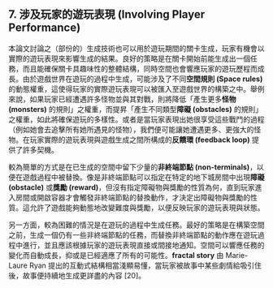 ## 7. 涉及玩家的遊玩表現 (Involving Player Performance)

本論文討論之（部份的）生成技術也可以用於遊玩期間的關卡生成，玩家有機會以實際的遊玩表現來影響生成的結果。良好的策略是在關卡開始前能生成出一個任務，而且能確保關卡具趣味性的整體結構，同時空間也會響應玩家的遊玩歷程而成長。由於遊戲世界在遊玩的過程中生成，可能涉及了不同**空間規則 (Space rules)** 的動態權重，這使得玩家的實際遊玩表現可以被匯入至遊戲世界的構築之中。舉例來說，如果玩家已經遭遇許多怪物並與其對戰，則將降低「產生更多**怪物 (monsters)** 的規則」之權重，而提昇「產生不同類型**障礙 (obstacles)** 的規則」之權重，如此將確保遊玩的多樣性。或者是當玩家表現出她很享受這些戰鬥的過程（例如她會去追擊所有她所遇見的怪物），我們便可能讓她遭遇更多、更強大的怪物。在玩家實際的遊玩表現與遊戲生成之間所構成的**反饋環 (feedback loop)** 提供了許多契機。

較為簡單的方式是在已生成的空間中留下少量的**非終端節點 (non-terminals)**，以便在遊戲過程中被替換。像是非終端節點可以指定在特定的地下城房間中出現**障礙 (obstacle)** 或**獎勵 (reward)**，但沒有指定障礙物與獎勵的性質為何，直到玩家進入房間或開啟容器才會觸發非終端節點的替換動作，才決定出障礙物與獎勵的性質。這允許了遊戲能夠動態地改變難度與獎勵，以便反映玩家的遊玩表現與狀態。

另一方面，較為困難的情況是在遊玩的過程中生成任務。最好的策略是在構築空間之前，生成一個仍有一些非終端節點的任務，而替換非終端節點的動作應在遊玩過程中進行，並且應該根據玩家的遊玩表現直接或間接地通知。空間可以響應任務的變化而自動成長，抑或是已經適應了所有的可能性。**fractal story** 由 Marie-Laure Ryan 提出的互動式結構相當淺顯易懂，當玩家被故事中某些劇情給吸引住後，故事便持續地生成更詳盡的內容 [20]。
